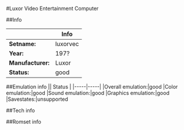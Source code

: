 #Luxor Video Entertainment Computer

##Info

||Info|
|-----|-----|
|**Setname:**|luxorvec
|**Year:**|197?
|**Manufacturer:**|Luxor
|**Status:**|good

##Emulation info
|| Status |
|-----|-----|
|Overall emulation:|good
|Color emulation:|good
|Sound emulation:|good
|Graphics emulation:|good
|Savestates:|unsupported

##Tech info

##Romset info

<!--- START OF EDITED COMMENT DO NOT TOUCH TEXT ABOVE-->
